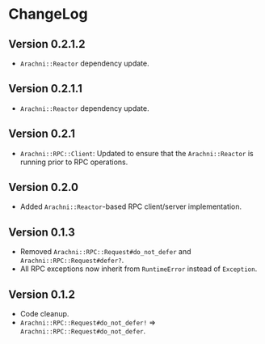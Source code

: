 # ChangeLog

## Version 0.2.1.2

- `Arachni::Reactor` dependency update.

## Version 0.2.1.1

- `Arachni::Reactor` dependency update.

## Version 0.2.1

- `Arachni::RPC::Client`: Updated to ensure that the `Arachni::Reactor` is
    running prior to RPC operations.

## Version 0.2.0

- Added `Arachni::Reactor`-based RPC client/server implementation.

## Version 0.1.3

- Removed `Arachni::RPC::Request#do_not_defer` and `Arachni::RPC::Request#defer?`.
- All RPC exceptions now inherit from `RuntimeError` instead of `Exception`.

## Version 0.1.2

- Code cleanup.
- `Arachni::RPC::Request#do_not_defer!` => `Arachni::RPC::Request#do_not_defer`.
